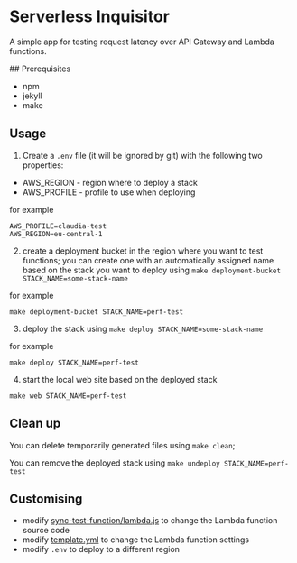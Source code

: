 # Serverless Inquisitor

A simple app for testing request latency over API Gateway and Lambda functions.


## Prerequisites

* npm
* jekyll
* make

## Usage

1. Create a `.env` file (it will be ignored by git) with the following two properties:

* AWS_REGION - region where to deploy a stack
* AWS_PROFILE - profile to use when deploying

for example
```
AWS_PROFILE=claudia-test
AWS_REGION=eu-central-1
```

2. create a deployment bucket in the region where you want to test functions; you can create one with an automatically assigned name based on the stack you want to deploy using `make deployment-bucket STACK_NAME=some-stack-name` 

for example

```
make deployment-bucket STACK_NAME=perf-test
```

3. deploy the stack using `make deploy STACK_NAME=some-stack-name`

for example

```
make deploy STACK_NAME=perf-test
```


4. start the local web site based on the deployed stack


```
make web STACK_NAME=perf-test
```

## Clean up

You can delete temporarily generated files using `make clean`;

You can remove the deployed stack using `make undeploy STACK_NAME=perf-test`

## Customising

* modify [sync-test-function/lambda.js](sync-test-function/lambda.js) to change the Lambda function source code 
* modify [template.yml](template.yml) to change the Lambda function settings
* modify `.env` to deploy to a different region

